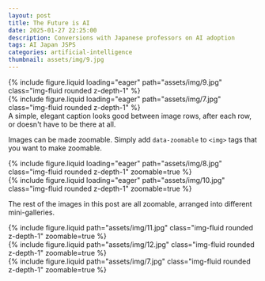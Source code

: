 ```yaml
---
layout: post
title: The Future is AI
date: 2025-01-27 22:25:00
description: Conversions with Japanese professors on AI adoption
tags: AI Japan JSPS
categories: artificial-intelligence
thumbnail: assets/img/9.jpg
---
```


<!-- The date of the new blogpost in the date field and
     the date of the filename must match, else the new blogpost
     cannot be shown
 -->

<div class="row mt-3">
    <div class="col-sm mt-3 mt-md-0">
        {% include figure.liquid loading="eager" path="assets/img/9.jpg" class="img-fluid rounded z-depth-1" %}
    </div>
    <div class="col-sm mt-3 mt-md-0">
        {% include figure.liquid loading="eager" path="assets/img/7.jpg" class="img-fluid rounded z-depth-1" %}
    </div>
</div>
<div class="caption">
    A simple, elegant caption looks good between image rows, after each row, or doesn't have to be there at all.
</div>

Images can be made zoomable.
Simply add `data-zoomable` to `<img>` tags that you want to make zoomable.

<div class="row mt-3">
    <div class="col-sm mt-3 mt-md-0">
        {% include figure.liquid loading="eager" path="assets/img/8.jpg" class="img-fluid rounded z-depth-1" zoomable=true %}
    </div>
    <div class="col-sm mt-3 mt-md-0">
        {% include figure.liquid loading="eager" path="assets/img/10.jpg" class="img-fluid rounded z-depth-1" zoomable=true %}
    </div>
</div>

The rest of the images in this post are all zoomable, arranged into different mini-galleries.

<div class="row mt-3">
    <div class="col-sm mt-3 mt-md-0">
        {% include figure.liquid path="assets/img/11.jpg" class="img-fluid rounded z-depth-1" zoomable=true %}
    </div>
    <div class="col-sm mt-3 mt-md-0">
        {% include figure.liquid path="assets/img/12.jpg" class="img-fluid rounded z-depth-1" zoomable=true %}
    </div>
    <div class="col-sm mt-3 mt-md-0">
        {% include figure.liquid path="assets/img/7.jpg" class="img-fluid rounded z-depth-1" zoomable=true %}
    </div>
</div>

